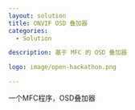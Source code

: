 ```yaml
---
layout: solution
title: ONVIF OSD 叠加器
categories:
  - Solution

description: 基于 MFC 的 OSD 叠加器

logo: image/open-hackathon.png

---
```


一个MFC程序，OSD叠加器